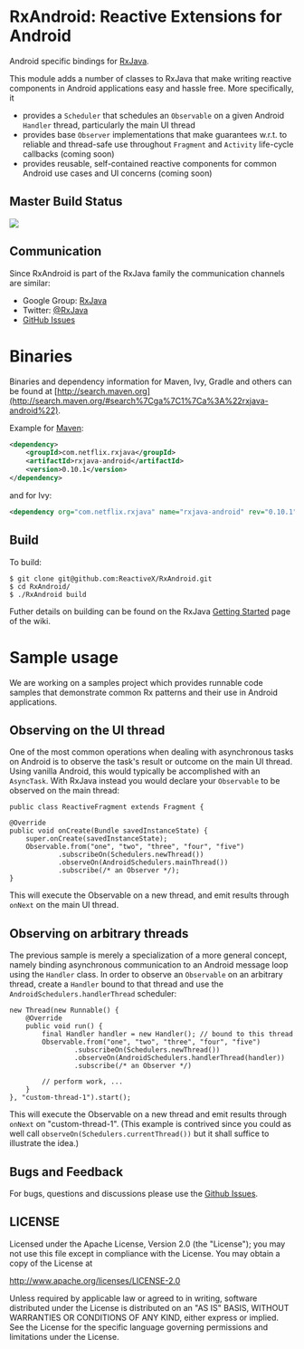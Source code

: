 # RxAndroid: Reactive Extensions for Android

Android specific bindings for [RxJava](http://github.com/ReactiveX/RxJava).

This module adds a number of classes to RxJava that make writing reactive components in 
Android applications easy and hassle free. More specifically, it

- provides a `Scheduler` that schedules an `Observable` on a given Android `Handler` thread, particularly the main UI thread
- provides base `Observer` implementations that make guarantees w.r.t. to reliable and thread-safe use throughout 
      `Fragment` and `Activity` life-cycle callbacks (coming soon)
- provides reusable, self-contained reactive components for common Android use cases and UI concerns (coming soon)

## Master Build Status

<a href='https://travis-ci.org/ReactiveX/RxAndroid/builds'><img src='https://travis-ci.org/ReactiveX/RxAndroid.svg?branch=0.x'></a>

## Communication

Since RxAndroid is part of the RxJava family the communication channels are similar:

- Google Group: [RxJava](http://groups.google.com/d/forum/rxjava)
- Twitter: [@RxJava](http://twitter.com/RxJava)
- [GitHub Issues](https://github.com/ReactiveX/RxAndroid/issues)

# Binaries

Binaries and dependency information for Maven, Ivy, Gradle and others can be found at [http://search.maven.org](http://search.maven.org/#search%7Cga%7C1%7Ca%3A%22rxjava-android%22).

Example for [Maven](http://search.maven.org/#search%7Cga%7C1%7Ca%3A%22rxjava-android%22):

```xml
<dependency>
    <groupId>com.netflix.rxjava</groupId>
    <artifactId>rxjava-android</artifactId>
    <version>0.10.1</version>
</dependency>
```

and for Ivy:

```xml
<dependency org="com.netflix.rxjava" name="rxjava-android" rev="0.10.1" />
```

## Build

To build:

```
$ git clone git@github.com:ReactiveX/RxAndroid.git
$ cd RxAndroid/
$ ./RxAndroid build
```

Futher details on building can be found on the RxJava [Getting Started](https://github.com/ReactiveX/RxJava/wiki/Getting-Started) page of the wiki.


# Sample usage

We are working on a samples project which provides runnable code samples that demonstrate common Rx patterns and
their use in Android applications.

## Observing on the UI thread

One of the most common operations when dealing with asynchronous tasks on Android is to observe the task's
result or outcome on the main UI thread. Using vanilla Android, this would
typically be accomplished with an `AsyncTask`. With RxJava instead you would declare your `Observable`
to be observed on the main thread:

    public class ReactiveFragment extends Fragment {

    @Override
    public void onCreate(Bundle savedInstanceState) {
        super.onCreate(savedInstanceState);
        Observable.from("one", "two", "three", "four", "five")
                .subscribeOn(Schedulers.newThread())
                .observeOn(AndroidSchedulers.mainThread())
                .subscribe(/* an Observer */);
    }
 
This will execute the Observable on a new thread, and emit results through `onNext` on the main UI thread.
   
## Observing on arbitrary threads
The previous sample is merely a specialization of a more general concept, namely binding asynchronous
communication to an Android message loop using the `Handler` class. In order to observe an `Observable`
on an arbitrary thread, create a `Handler` bound to that thread and use the `AndroidSchedulers.handlerThread`
scheduler:

    new Thread(new Runnable() {
        @Override
        public void run() {
            final Handler handler = new Handler(); // bound to this thread
            Observable.from("one", "two", "three", "four", "five")
                    .subscribeOn(Schedulers.newThread())
                    .observeOn(AndroidSchedulers.handlerThread(handler))
                    .subscribe(/* an Observer */)
                    
            // perform work, ...
        }
    }, "custom-thread-1").start();

This will execute the Observable on a new thread and emit results through `onNext` on "custom-thread-1".
(This example is contrived since you could as well call `observeOn(Schedulers.currentThread())` but it
shall suffice to illustrate the idea.)


## Bugs and Feedback

For bugs, questions and discussions please use the [Github Issues](https://github.com/ReactiveX/RxAndroid/issues).


## LICENSE

Licensed under the Apache License, Version 2.0 (the "License");
you may not use this file except in compliance with the License.
You may obtain a copy of the License at

<http://www.apache.org/licenses/LICENSE-2.0>

Unless required by applicable law or agreed to in writing, software
distributed under the License is distributed on an "AS IS" BASIS,
WITHOUT WARRANTIES OR CONDITIONS OF ANY KIND, either express or implied.
See the License for the specific language governing permissions and
limitations under the License.


